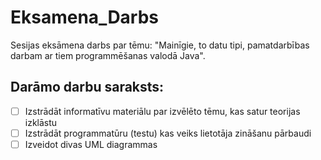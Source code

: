 # Eksamena_Darbs
Sesijas eksāmena darbs par tēmu: "Mainīgie, to datu tipi, pamatdarbības darbam ar tiem programmēšanas valodā Java".
## Darāmo darbu saraksts: 
- [ ] Izstrādāt informatīvu materiālu par izvēlēto tēmu, kas satur teorijas izklāstu
- [ ] Izstrādāt programmatūru (testu) kas veiks lietotāja zināšanu pārbaudi
- [ ] Izveidot divas UML diagrammas
